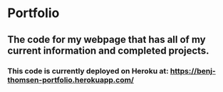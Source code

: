 # Portfolio
## The code for my webpage that has all of my current information and completed projects.

### This code is currently deployed on Heroku at: https://benj-thomsen-portfolio.herokuapp.com/
